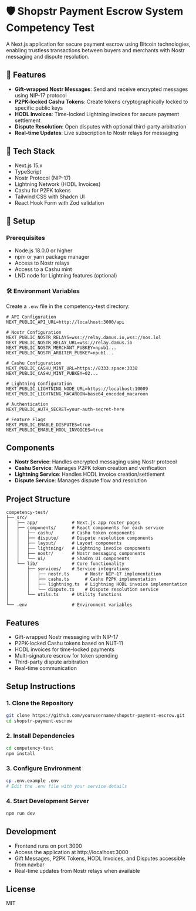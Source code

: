 # 🛡️ Shopstr Payment Escrow System Competency Test

A Next.js application for secure payment escrow using Bitcoin technologies, enabling trustless transactions between buyers and merchants with Nostr messaging and dispute resolution.

## 🚀 Features

- **Gift-wrapped Nostr Messages**: Send and receive encrypted messages using NIP-17 protocol
- **P2PK-locked Cashu Tokens**: Create tokens cryptographically locked to specific public keys
- **HODL Invoices**: Time-locked Lightning invoices for secure payment settlement
- **Dispute Resolution**: Open disputes with optional third-party arbitration
- **Real-time Updates**: Live subscription to Nostr relays for messaging

## 🧰 Tech Stack

- Next.js 15.x
- TypeScript
- Nostr Protocol (NIP-17)
- Lightning Network (HODL Invoices)
- Cashu for P2PK tokens
- Tailwind CSS with Shadcn UI
- React Hook Form with Zod validation

## 🔧 Setup

### Prerequisites

- Node.js 18.0.0 or higher
- npm or yarn package manager
- Access to Nostr relays
- Access to a Cashu mint
- LND node for Lightning features (optional)

### 🛠 Environment Variables

Create a `.env` file in the competency-test directory:

```
# API Configuration
NEXT_PUBLIC_API_URL=http://localhost:3000/api

# Nostr Configuration
NEXT_PUBLIC_NOSTR_RELAYS=wss://relay.damus.io,wss://nos.lol
NEXT_PUBLIC_NOSTR_RELAY_URL=wss://relay.damus.io
NEXT_PUBLIC_NOSTR_MERCHANT_PUBKEY=npub1...
NEXT_PUBLIC_NOSTR_ARBITER_PUBKEY=npub1...

# Cashu Configuration
NEXT_PUBLIC_CASHU_MINT_URL=https://8333.space:3338
NEXT_PUBLIC_CASHU_MINT_PUBKEY=02...

# Lightning Configuration
NEXT_PUBLIC_LIGHTNING_NODE_URL=https://localhost:10009
NEXT_PUBLIC_LIGHTNING_MACAROON=base64_encoded_macaroon

# Authentication
NEXT_PUBLIC_AUTH_SECRET=your-auth-secret-here

# Feature Flags
NEXT_PUBLIC_ENABLE_DISPUTES=true
NEXT_PUBLIC_ENABLE_HODL_INVOICES=true
```

## Components

- **Nostr Service**: Handles encrypted messaging using Nostr protocol
- **Cashu Service**: Manages P2PK token creation and verification
- **Lightning Service**: Handles HODL invoice creation/settlement
- **Dispute Service**: Manages dispute flow and resolution

## Project Structure

```
competency-test/
├── src/                 
│   ├── app/             # Next.js app router pages
│   ├── components/      # React components for each service
│   │   ├── cashu/       # Cashu token components
│   │   ├── dispute/     # Dispute resolution components
│   │   ├── layout/      # Layout components
│   │   ├── lightning/   # Lightning invoice components
│   │   ├── nostr/       # Nostr messaging components
│   │   └── ui/          # Shadcn UI components
│   └── lib/             # Core functionality
│       ├── services/    # Service integrations
│       │   ├── nostr.ts      # Nostr NIP-17 implementation
│       │   ├── cashu.ts      # Cashu P2PK implementation
│       │   ├── lightning.ts  # Lightning HODL invoice implementation
│       │   └── dispute.ts    # Dispute resolution service
│       └── utils.ts     # Utility functions
│
└── .env                 # Environment variables
```

## Features

- Gift-wrapped Nostr messaging with NIP-17
- P2PK-locked Cashu tokens based on NUT-11
- HODL invoices for time-locked payments
- Multi-signature escrow for token spending
- Third-party dispute arbitration
- Real-time communication

## Setup Instructions

### 1. Clone the Repository

```bash
git clone https://github.com/yourusername/shopstr-payment-escrow.git
cd shopstr-payment-escrow
```

### 2. Install Dependencies

```bash
cd competency-test
npm install
```

### 3. Configure Environment

```bash
cp .env.example .env
# Edit the .env file with your service details
```

### 4. Start Development Server

```bash
npm run dev
```

## Development

- Frontend runs on port 3000
- Access the application at http://localhost:3000
- Gift Messages, P2PK Tokens, HODL Invoices, and Disputes accessible from navbar
- Real-time updates from Nostr relays when available

## License

MIT 
